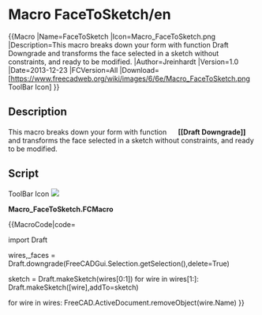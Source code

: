 # Macro FaceToSketch/en
 {{Macro
|Name=FaceToSketch
|Icon=Macro_FaceToSketch.png
|Description=This macro breaks down your form with function Draft Downgrade and transforms the face selected in a sketch without constraints, and ready to be modified.
|Author=Jreinhardt
|Version=1.0
|Date=2013-12-23
|FCVersion=All
|Download=[https://www.freecadweb.org/wiki/images/6/6e/Macro_FaceToSketch.png ToolBar Icon]
}}

## Description

This macro breaks down your form with function **<img src="images/Draft_Downgrade.svg" width=16px> [[Draft Downgrade]]** and transforms the face selected in a sketch without constraints, and ready to be modified.

## Script

ToolBar Icon ![](images/Macro_FaceToSketch.png )

**Macro\_FaceToSketch.FCMacro**


{{MacroCode|code=

import Draft
  
wires,_faces = Draft.downgrade(FreeCADGui.Selection.getSelection(),delete=True)
  
sketch = Draft.makeSketch(wires[0:1])
for wire in wires[1:]:
    Draft.makeSketch([wire],addTo=sketch)
  
for wire in wires:
    FreeCAD.ActiveDocument.removeObject(wire.Name)
}}




